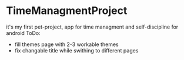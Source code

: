 # TimeManagmentProject
it's my first pet-project, app for time managment and self-discipline for android
ToDo: 
- fill themes page with 2-3 workable themes
- fix changable title while swithing to different pages
